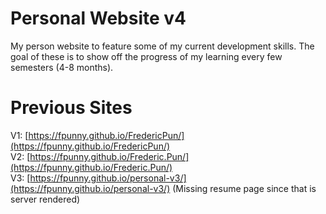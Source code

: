 # Personal Website v4
My person website to feature some of my current development skills. The goal of these is to show off the progress of my learning every few semesters (4-8 months).

# Previous Sites
V1: [https://fpunny.github.io/FredericPun/](https://fpunny.github.io/FredericPun/)  
V2: [https://fpunny.github.io/Frederic.Pun/](https://fpunny.github.io/Frederic.Pun/)  
V3: [https://fpunny.github.io/personal-v3/](https://fpunny.github.io/personal-v3/) (Missing resume page since that is server rendered)  
